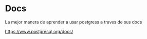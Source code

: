 # Docs

La mejor manera de aprender a usar postgress a traves de sus docs

https://www.postgresql.org/docs/

